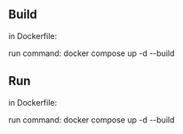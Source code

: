 ## Build
in Dockerfile:
<!--
CMD ["/var/www/html/build.sh"]
# CMD ["/var/www/html/run.sh"]
-->
run command: docker compose up -d --build

## Run
in Dockerfile:
<!--
# CMD ["/var/www/html/build.sh"]
CMD ["/var/www/html/run.sh"]
-->
run command: docker compose up -d --build
